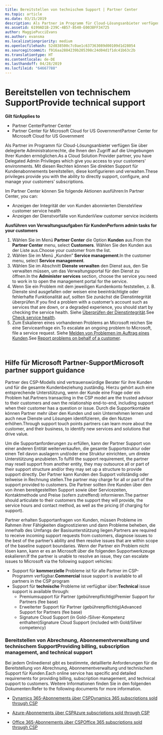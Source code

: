 ```yaml
---
title: Bereitstellen von technischem Support | Partner Center
ms.topic: article
ms.date: 03/15/2019
description: Als Partner im Programm für Cloud-Lösungsanbieter verfügen Sie über delegierte Administratorrechte, die Ihnen den Zugriff auf die Umgebungen Ihrer Kunden ermöglichen.
ms.assetid: 6199AD1B-239C-4B57-8540-E0038FF34725
author: MaggiePucciEvans
ms.author: evansma
ms.localizationpriority: medium
ms.openlocfilehash: 52d838500c7c0ae1c637363089d00109d1d28054
ms.sourcegitcommit: f916aa2884239b205398c24d04d1f1dc41b63c2b
ms.translationtype: HT
ms.contentlocale: de-DE
ms.lasthandoff: 04/28/2019
ms.locfileid: "64667788"
---
```

# <a name="provide-technical-support"></a><span data-ttu-id="35424-103">Bereitstellen von technischem Support</span><span class="sxs-lookup"><span data-stu-id="35424-103">Provide technical support</span></span>

<span data-ttu-id="35424-104">**Gilt für**</span><span class="sxs-lookup"><span data-stu-id="35424-104">**Applies to**</span></span>

-  <span data-ttu-id="35424-105">Partner Center</span><span class="sxs-lookup"><span data-stu-id="35424-105">Partner Center</span></span>
-  <span data-ttu-id="35424-106">Partner Center für Microsoft Cloud for US Government</span><span class="sxs-lookup"><span data-stu-id="35424-106">Partner Center for Microsoft Cloud for US Government</span></span>


<span data-ttu-id="35424-107">Als Partner im Programm für Cloud-Lösungsanbieter verfügen Sie über delegierte Administratorrechte, die Ihnen den Zugriff auf die Umgebungen Ihrer Kunden ermöglichen.</span><span class="sxs-lookup"><span data-stu-id="35424-107">As a Cloud Solution Provider partner, you have Delegated Admin Privileges which give you access to your customers' environments.</span></span> <span data-ttu-id="35424-108">Mit diesen Rechten können Sie direkten Support für Kundenabonnements bereitstellen, diese konfigurieren und verwalten.</span><span class="sxs-lookup"><span data-stu-id="35424-108">These privileges provide you with the ability to directly support, configure, and manage your customers’ subscriptions.</span></span>

<span data-ttu-id="35424-109">Im Partner Center können Sie folgende Aktionen ausführen:</span><span class="sxs-lookup"><span data-stu-id="35424-109">In Partner Center, you can:</span></span>

-   <span data-ttu-id="35424-110">Anzeigen der Integrität der von Kunden abonnierten Dienste</span><span class="sxs-lookup"><span data-stu-id="35424-110">View customer service health</span></span>
-   <span data-ttu-id="35424-111">Anzeigen der Dienstvorfälle von Kunden</span><span class="sxs-lookup"><span data-stu-id="35424-111">View customer service incidents</span></span>

<span data-ttu-id="35424-112">**Ausführen von Verwaltungsaufgaben für Kunden**</span><span class="sxs-lookup"><span data-stu-id="35424-112">**Perform admin tasks for your customers**</span></span>

1.  <span data-ttu-id="35424-113">Wählen Sie im Menü **Partner Center** die Option **Kunden** aus.</span><span class="sxs-lookup"><span data-stu-id="35424-113">From the **Partner Center** menu, select **Customers**.</span></span> <span data-ttu-id="35424-114">Wählen Sie den Kunden aus der Liste aus.</span><span class="sxs-lookup"><span data-stu-id="35424-114">Choose your customer from the list.</span></span>
2.  <span data-ttu-id="35424-115">Wählen Sie im Menü „Kunden” **Service management**.</span><span class="sxs-lookup"><span data-stu-id="35424-115">In the customer menu, select **Service management**.</span></span>
3.  <span data-ttu-id="35424-116">Wählen Sie im Abschnitt **Dienste verwalten** den Dienst aus, den Sie verwalten müssen, um das Verwaltungsportal für den Dienst zu öffnen.</span><span class="sxs-lookup"><span data-stu-id="35424-116">In the **Administer services** section, choose the service you need to work in to open the management portal for the service.</span></span>
4.  <span data-ttu-id="35424-117">Wenn Sie ein Problem mit dem jeweiligen Kundenkonto feststellen, z. B. Dienste sind ausgefallen oder weisen eine beeinträchtigte oder fehlerhafte Funktionalität auf, sollten Sie zunächst die Dienstintegrität überprüfen.</span><span class="sxs-lookup"><span data-stu-id="35424-117">If you find a problem with a customer’s account such as services that are down, or a degraded experience, you should start by checking the service health.</span></span> <span data-ttu-id="35424-118">Siehe [Überprüfen der Dienstintegrität](check-service-health.md).</span><span class="sxs-lookup"><span data-stu-id="35424-118">See [Check service health](check-service-health.md).</span></span>
5.  <span data-ttu-id="35424-119">Zum Eskalieren eines vorhandenen Problems an Microsoft reichen Sie eine Serviceanfrage ein.</span><span class="sxs-lookup"><span data-stu-id="35424-119">To escalate an ongoing problem to Microsoft, file a service request.</span></span> <span data-ttu-id="35424-120">Siehe [Melden von Problemen im Auftrag eines Kunden](report-problems-on-behalf-of-a-customer.md).</span><span class="sxs-lookup"><span data-stu-id="35424-120">See [Report problems on behalf of a customer](report-problems-on-behalf-of-a-customer.md).</span></span>

 
## <a name="microsoft-partner-support-guidance"></a><span data-ttu-id="35424-121">Hilfe für Microsoft Partner-Support</span><span class="sxs-lookup"><span data-stu-id="35424-121">Microsoft partner support guidance</span></span>

<span data-ttu-id="35424-122">Partner des CSP-Modells sind vertrauenswürdige Berater für ihre Kunden und für die gesamte Kundenbeziehung zuständig. Hierzu gehört auch eine entsprechende Unterstützung, wenn der Kunde eine Frage oder ein Problem hat.</span><span class="sxs-lookup"><span data-stu-id="35424-122">Partners transacting in the CSP model are the trusted advisor to their customers and own the relationship end-to-end, including support when their customer has a question or issue.</span></span> <span data-ttu-id="35424-123">Durch die Supportkontakte können Partner mehr über den Kunden und sein Unternehmen lernen und auch neue Dienste und Lösungen identifizieren, die den Nutzen erhöhen.</span><span class="sxs-lookup"><span data-stu-id="35424-123">Through support touch points partners can learn more about the customer, and their business, to identify new services and solutions that drive value.</span></span>

<span data-ttu-id="35424-124">Um die Supportanforderungen zu erfüllen, kann der Partner Support von einer anderen Entität weiterverkaufen, die gesamte Supportstruktur oder einen Teil davon auslagern und/oder eine Struktur einrichten, um direkte Unterstützung anzubieten.</span><span class="sxs-lookup"><span data-stu-id="35424-124">To fulfill the support requirement, the partner may resell support from another entity, they may outsource all or part of their support structure and/or they may set up a structure to provide support directly.</span></span>  <span data-ttu-id="35424-125">Der Partner kann Kunden den Support vollständig oder teilweise in Rechnung stellen.</span><span class="sxs-lookup"><span data-stu-id="35424-125">The partner may charge for all or part of the support provided to customers.</span></span> <span data-ttu-id="35424-126">Die Partner sollten ihre Kunden über den von ihnen bereitgestellten Support sowie über Servicezeiten, Kontaktmethode und Preise (sofern zutreffend) informieren.</span><span class="sxs-lookup"><span data-stu-id="35424-126">The partner should articulate to their customers the support they will provide, the service hours and contact method, as well as the pricing (if charging for support).</span></span> 

<span data-ttu-id="35424-127">Partner erhalten Supportanfragen von Kunden, müssen Probleme im Rahmen ihrer Fähigkeiten diagnostizieren und dann Probleme beheben, die innerhalb des Umfangs der Basisunterstützung liegen.</span><span class="sxs-lookup"><span data-stu-id="35424-127">Partners are required to receive incoming support requests from customers, diagnose issues to the best of the partner’s ability and then resolve issues that are within scope of the baseline support boundaries.</span></span> <span data-ttu-id="35424-128">Wenn der Partner ein Problem nicht lösen kann, kann er es an Microsoft über die folgenden Supportwerkzeuge eskalieren:</span><span class="sxs-lookup"><span data-stu-id="35424-128">If the partner is unable to resolve an issue, they can escalate issues to Microsoft via the following support vehicles:</span></span>

- <span data-ttu-id="35424-129">Support für **kommerzielle** Probleme ist für alle Partner im CSP-Programm verfügbar.</span><span class="sxs-lookup"><span data-stu-id="35424-129">**Commercial** issue support is available to all partners in the CSP program</span></span>
-   <span data-ttu-id="35424-130">Support für **technische** Probleme ist verfügbar über:</span><span class="sxs-lookup"><span data-stu-id="35424-130">**Technical** issue support is available through:</span></span>
    -   <span data-ttu-id="35424-131">Premiumsupport für Partner (gebührenpflichtig)</span><span class="sxs-lookup"><span data-stu-id="35424-131">Premier Support for Partners (fee base)</span></span>
    -   <span data-ttu-id="35424-132">Erweiterter Support für Partner (gebührenpflichtig)</span><span class="sxs-lookup"><span data-stu-id="35424-132">Advanced Support for Partners (fee base)</span></span>
    -   <span data-ttu-id="35424-133">Signature Cloud Support (in Gold-/Silver-Kompetenz enthalten)</span><span class="sxs-lookup"><span data-stu-id="35424-133">Signature Cloud Support (included with Gold/Silver competency)</span></span>

### <a name="providing-billing-subscription-management-and-technical-support"></a><span data-ttu-id="35424-134">Bereitstellen von Abrechnung, Abonnementverwaltung und technischem Support</span><span class="sxs-lookup"><span data-stu-id="35424-134">Providing billing, subscription management, and technical support</span></span> 

<span data-ttu-id="35424-135">Bei jedem Onlinedienst gibt es bestimmte, detaillierte Anforderungen für die Bereitstellung von Abrechnung, Abonnementverwaltung und technischem Support für Kunden.</span><span class="sxs-lookup"><span data-stu-id="35424-135">Each online service has specific and detailed requirements for providing billing, subscription management, and technical support to customers.</span></span> <span data-ttu-id="35424-136">Weitere Informationen finden Sie in den folgenden Dokumenten:</span><span class="sxs-lookup"><span data-stu-id="35424-136">Refer to the following documents for more information.</span></span>

-   [<span data-ttu-id="35424-137">Dynamics 365-Abonnements über CSP</span><span class="sxs-lookup"><span data-stu-id="35424-137">Dynamics 365 subscriptions sold through CSP</span></span>](https://www.microsoftpartnercommunity.com/t5/CSP/Microsoft-Partner-Support-Guidance/m-p/5262#M30)

-   [<span data-ttu-id="35424-138">Azure-Abonnements über CSP</span><span class="sxs-lookup"><span data-stu-id="35424-138">Azure subscriptions sold through CSP</span></span>](https://www.microsoftpartnercommunity.com/t5/CSP/Microsoft-Partner-Support-Guidance/m-p/5263#M31)

-   [<span data-ttu-id="35424-139">Office 365-Abonnements über CSP</span><span class="sxs-lookup"><span data-stu-id="35424-139">Office 365 subscriptions sold through CSP</span></span>](https://www.microsoftpartnercommunity.com/t5/CSP/Microsoft-Partner-Support-Guidance/m-p/5264#M32)
 



